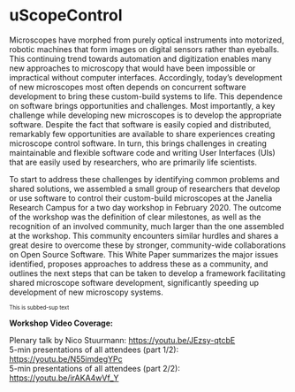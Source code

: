 # uScopeControl

Microscopes have morphed from purely optical instruments into motorized, robotic machines that form images on digital sensors rather than eyeballs. This continuing trend towards automation and digitization enables many new approaches to microscopy that would have been impossible or impractical without computer interfaces.  Accordingly, today’s development of new microscopes most often depends on concurrent software development to bring these custom-build systems to life. This dependence on software brings opportunities and challenges. Most importantly, a key challenge while developing new microscopes is to develop the appropriate software. Despite the fact that software is easily copied and distributed, remarkably few opportunities are available to share experiences creating microscope control software. In turn, this brings challenges in creating maintainable and flexible software code and writing User Interfaces (UIs) that are easily used by researchers, who are primarily life scientists.   

To start to address these challenges by identifying common problems and shared solutions, we assembled a small group of researchers that develop or use software to control their custom-build microscopes at the Janelia Research Campus for a two day workshop in February 2020.  The outcome of the workshop was the definition of clear milestones, as well as the recognition of an involved community, much larger than the one assembled at the workshop. This community encounters similar hurdles and shares a great desire to overcome these by stronger, community-wide collaborations on Open Source Software.  This White Paper summarizes the major issues identified, proposes approaches to address these as a community, and outlines the next steps that can be taken to develop a framework facilitating shared microscope software development, significantly speeding up development of new microscopy systems.

<sup><sub>This is subbed-sup text</sub></sup>

**Workshop Video Coverage:**

Plenary talk by Nico Stuurmann:  https://youtu.be/JEzsy-qtcbE  
5-min presentations of all attendees (part 1/2):  https://youtu.be/N55imdegYPc  
5-min presentations of all attendees (part 2/2):  https://youtu.be/irAKA4wVf_Y

